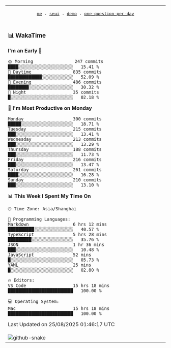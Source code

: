 
<div align="center">

<table>
<tr><td>
  <p align="center">
  <samp>
    <a href="https://github.com/seaeam/seaeam">me</a> .
    <a href="https://github.com/SeaMmMm/se-element">seui</a> .
    <a href="https://github.com/seaeam/project-demo">demo</a> .
    <a href="https://github.com/506-FETL/one-question-per-day">one-question-per-day</a>
    
  </samp>
    </p>
</td></tr>

<tr><td>

### 📊 WakaTime

<!--START_SECTION:waka-->
**I'm an Early 🐤** 

```text
🌞 Morning                247 commits         ████░░░░░░░░░░░░░░░░░░░░░   15.41 % 
🌆 Daytime                835 commits         █████████████░░░░░░░░░░░░   52.09 % 
🌃 Evening                486 commits         ████████░░░░░░░░░░░░░░░░░   30.32 % 
🌙 Night                  35 commits          █░░░░░░░░░░░░░░░░░░░░░░░░   02.18 % 
```
📅 **I'm Most Productive on Monday** 

```text
Monday                   300 commits         █████░░░░░░░░░░░░░░░░░░░░   18.71 % 
Tuesday                  215 commits         ███░░░░░░░░░░░░░░░░░░░░░░   13.41 % 
Wednesday                213 commits         ███░░░░░░░░░░░░░░░░░░░░░░   13.29 % 
Thursday                 188 commits         ███░░░░░░░░░░░░░░░░░░░░░░   11.73 % 
Friday                   216 commits         ███░░░░░░░░░░░░░░░░░░░░░░   13.47 % 
Saturday                 261 commits         ████░░░░░░░░░░░░░░░░░░░░░   16.28 % 
Sunday                   210 commits         ███░░░░░░░░░░░░░░░░░░░░░░   13.10 % 
```


📊 **This Week I Spent My Time On** 

```text
🕑︎ Time Zone: Asia/Shanghai

💬 Programming Languages: 
Markdown                 6 hrs 12 mins       ██████████░░░░░░░░░░░░░░░   40.57 % 
TypeScript               5 hrs 28 mins       █████████░░░░░░░░░░░░░░░░   35.76 % 
JSON                     1 hr 36 mins        ███░░░░░░░░░░░░░░░░░░░░░░   10.48 % 
JavaScript               52 mins             █░░░░░░░░░░░░░░░░░░░░░░░░   05.73 % 
YAML                     25 mins             █░░░░░░░░░░░░░░░░░░░░░░░░   02.80 % 

🔥 Editors: 
VS Code                  15 hrs 18 mins      █████████████████████████   100.00 % 

💻 Operating System: 
Mac                      15 hrs 18 mins      █████████████████████████   100.00 % 
```


 Last Updated on 25/08/2025 01:46:17 UTC
<!--END_SECTION:waka-->
</td></tr>

<tr><td>
  <img alt="github-snake" src="profile-snake-contrib/github-user-contribution.svg"/>
</td></tr>

</table>

